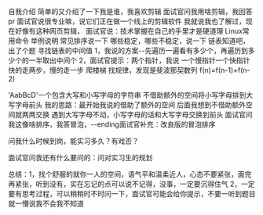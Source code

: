 自我介绍
    简单的又介绍了一下我是谁，我喜欢剪辑
    面试官问我用啥剪辑，我回答pr 面试官说很专业嘛，说它们正在做一个线上的剪辑软件
    我就说我也了解过，现在好像有这种网页剪辑，
    面试官说：技术掌握在自己的手里才是硬道理
Linux常用命令
    举例说明
常见排序说一下
    哪些稳定，哪些不稳定，说一下
链表知道吧，出了个题
寻找链表的中间值
    1，我说的方案--先遍历一遍看有多少个，再遍历到多少个的一半取出中间个
    2，面试官提示：两个指针，我说 一个慢指针一个快指针 快的走两步，慢的走一步
爬楼梯 找规律，发现是斐波那契数列 f(n)=f(n-1)+f(n-2)

'AabBcD'一个包含大写和小写字母的字符串 不借助额外的空间将小写字母排到大写字母前头
我的思路：最开始我说的借助了额外的空间 
后面我想到不借助额外空间就两两交换
遇到大写字母不动，小写字母的话和大写字母交换到前头
    面试官问我这像啥排序，我答冒泡，--ending面试官补充：改良版的冒泡排序

问我什么时候到岗，能实习多久？有戏否？

面试官问我还有什么要问的：问对实习生的规划

总结：1，找个舒服的就你一人的空间，语气平和温柔近人，心态不要紧张，面完再紧张，听到没有，实在忘记的点可以说不记得，没事，一定要沉得住气
2，一定要有思考过程，可以稍稍时不时问一下，面试官可能会给你提示，不要一听到题目就一懵说我不会我不知道
